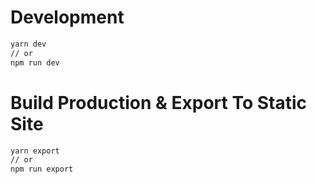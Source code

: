 # Development

```bash
yarn dev
// or
npm run dev
```

# Build Production & Export To Static Site

```bash
yarn export
// or
npm run export
```
